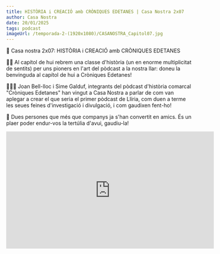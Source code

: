 ```yaml
---
title: HISTÒRIA i CREACIÓ amb CRÒNIQUES EDETANES | Casa Nostra 2x07
author: Casa Nostra
date: 20/01/2025
tags: podcast
imageUrl: /temporada-2-(1920x1080)/CASANOSTRA_Capitol07.jpg
---
```


<p>🏡 Casa nostra 2x07: HISTÒRIA i CREACIÓ amb CRÒNIQUES EDETANES</p>

<p>🧑‍🏫 Al capítol de hui rebrem una classe d&#39;història (un en enorme multiplicitat de sentits) per uns pioners en l&#39;art del pòdcast a la nostra llar: doneu la benvinguda al capítol de hui a Cròniques Edetanes!</p>

<p>🕵🏻‍♂️ Joan Bell-lloc i Sime Galduf, integrants del pòdcast d&#39;història comarcal &quot;Cròniques Edetanes&quot; han vingut a Casa Nostra a parlar de com van aplegar a crear el que seria el primer pòdcast de Llíria, com duen a terme les seues feines d&#39;investigació i divulgació, i com gaudixen fent-ho!</p>

<p>🩵 Dues persones que més que companys ja s&#39;han convertit en amics. És un plaer poder endur-vos la tertúlia d&#39;avui, gaudiu-la!</p>

<iframe width="560" height="315" src="https://www.youtube.com/embed/_8CHKaSlFQw?si=-iIUXP512V53RLiD" title="YouTube video player" frameborder="0" allow="accelerometer; autoplay; clipboard-write; encrypted-media; gyroscope; picture-in-picture; web-share" referrerpolicy="strict-origin-when-cross-origin" allowfullscreen></iframe>